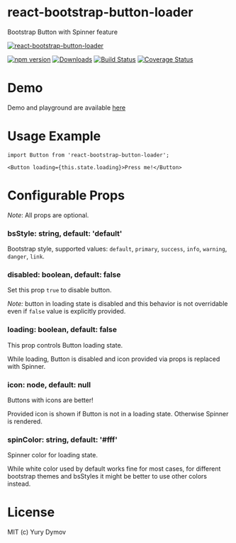 # react-bootstrap-button-loader
Bootstrap Button with Spinner feature

[![react-bootstrap-button-loader](https://github.com/yury-dymov/react-bootstrap-button-loader/raw/master/docs/gifs/demo.gif)](https://github.com/yury-dymov/react-bootstrap-button-loader)

[![npm version](https://img.shields.io/npm/v/react-bootstrap-button-loader.svg?style=flat)](https://www.npmjs.com/package/react-bootstrap-button-loader)
[![Downloads](http://img.shields.io/npm/dm/react-bootstrap-button-loader.svg?style=flat-square)](https://npmjs.org/package/react-bootstrap-button-loader)
[![Build Status](https://img.shields.io/travis/yury-dymov/react-bootstrap-button-loader/master.svg?style=flat)](https://travis-ci.org/yury-dymov/react-bootstrap-button-loader)
[![Coverage Status](https://coveralls.io/repos/github/yury-dymov/react-bootstrap-button-loader/badge.svg?branch=master)](https://coveralls.io/github/yury-dymov/react-bootstrap-button-loader?branch=master)

# Demo
Demo and playground are available [here](https://yury-dymov.github.io/react-bootstrap-button-loader/)

# Usage Example
```
import Button from 'react-bootstrap-button-loader';

<Button loading={this.state.loading}>Press me!</Button>

```

# Configurable Props
*Note*: All props are optional.

### bsStyle: string, default: 'default'
Bootstrap style, supported values: `default`, `primary`, `success`, `info`, `warning`, `danger`, `link`.

### disabled: boolean, default: false
Set this prop `true` to disable button.

*Note:* button in loading state is disabled and this behavior is not overridable even if `false` value is explicitly provided.

### loading: boolean, default: false
This prop controls Button loading state.

While loading, Button is disabled and icon provided via props is replaced with Spinner.

### icon: node, default: null
Buttons with icons are better!

Provided icon is shown if Button is not in a loading state. Otherwise Spinner is rendered.

### spinColor: string, default: '#fff'
Spinner color for loading state.

While white color used by default works fine for most cases, for different bootstrap themes and bsStyles it might be better to use other colors instead.

# License
MIT (c) Yury Dymov
